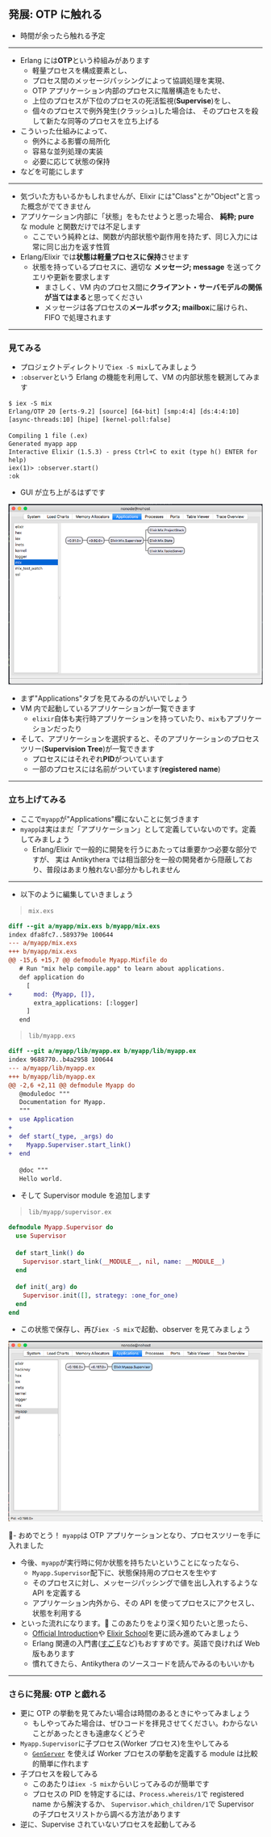 ## 発展: OTP に触れる

- 時間が余ったら触れる予定

---

- Erlang には**OTP**という枠組みがあります
  - 軽量プロセスを構成要素とし、
  - プロセス間のメッセージパッシングによって協調処理を実現、
  - OTP アプリケーション内部のプロセスに階層構造をもたせ、
  - 上位のプロセスが下位のプロセスの死活監視(**Supervise**)をし、
  - 個々のプロセスで例外発生(クラッシュ)した場合は、
    そのプロセスを殺して新たな同等のプロセスを立ち上げる
- こういった仕組みによって、
  - 例外による影響の局所化
  - 容易な並列処理の実装
  - 必要に応じて状態の保持
- などを可能にします

---

- 気づいた方もいるかもしれませんが、Elixir には"Class"とか"Object"と言った概念がでてきません
- アプリケーション内部に「状態」をもたせようと思った場合、 **純粋; pure** な module と関数だけでは不足します
  - ここでいう純粋とは、関数が内部状態や副作用を持たず、同じ入力には常に同じ出力を返す性質
- Erlang/Elixir では**状態は軽量プロセスに保持**させます
  - 状態を持っているプロセスに、適切な **メッセージ; message** を送ってクエリや更新を要求します
    - まさしく、VM 内のプロセス間に**クライアント・サーバモデルの関係が当てはまる**と思ってください
    - メッセージは各プロセスの**メールボックス; mailbox**に届けられ、FIFO で処理されます

---

### 見てみる

- プロジェクトディレクトリで`iex -S mix`してみましょう
- `:observer`という Erlang の機能を利用して、VM の内部状態を観測してみます

```
$ iex -S mix
Erlang/OTP 20 [erts-9.2] [source] [64-bit] [smp:4:4] [ds:4:4:10] [async-threads:10] [hipe] [kernel-poll:false]

Compiling 1 file (.ex)
Generated myapp app
Interactive Elixir (1.5.3) - press Ctrl+C to exit (type h() ENTER for help)
iex(1)> :observer.start()
:ok
```

- GUI が立ち上がるはずです

[![observer](observer.png)](observer.png)

- まず"Applications"タブを見てみるのがいいでしょう
- VM 内で起動しているアプリケーションが一覧できます
  - `elixir`自体も実行時アプリケーションを持っていたり、`mix`もアプリケーションだったり
- そして、アプリケーションを選択すると、そのアプリケーションのプロセスツリー(**Supervision Tree**)が一覧できます
  - プロセスにはそれぞれ**PID**がついています
  - 一部のプロセスには名前がついています(**registered name**)

---

### 立ち上げてみる

- ここで`myapp`が"Applications"欄にないことに気づきます
- `myapp`は実はまだ「アプリケーション」として定義していないのです。定義してみましょう
  - Erlang/Elixir で一般的に開発を行うにあたっては重要かつ必要な部分ですが、
    実は Antikythera では相当部分を一般の開発者から隠蔽しており、普段はあまり触れない部分かもしれません

---

- 以下のように編集していきましょう

> `mix.exs`

```diff
diff --git a/myapp/mix.exs b/myapp/mix.exs
index dfa8fc7..589379e 100644
--- a/myapp/mix.exs
+++ b/myapp/mix.exs
@@ -15,6 +15,7 @@ defmodule Myapp.Mixfile do
   # Run "mix help compile.app" to learn about applications.
   def application do
     [
+      mod: {Myapp, []},
       extra_applications: [:logger]
     ]
   end
```

> `lib/myapp.exs`

```diff
diff --git a/myapp/lib/myapp.ex b/myapp/lib/myapp.ex
index 9688770..b4a2958 100644
--- a/myapp/lib/myapp.ex
+++ b/myapp/lib/myapp.ex
@@ -2,6 +2,11 @@ defmodule Myapp do
   @moduledoc """
   Documentation for Myapp.
   """
+  use Application
+
+  def start(_type, _args) do
+    Myapp.Superviser.start_link()
+  end

   @doc """
   Hello world.
```

- そして Supervisor module を追加します

> `lib/myapp/supervisor.ex`

```elixir
defmodule Myapp.Supervisor do
  use Supervisor

  def start_link() do
    Supervisor.start_link(__MODULE__, nil, name: __MODULE__)
  end

  def init(_arg) do
    Supervisor.init([], strategy: :one_for_one)
  end
end
```

- この状態で保存し、再び`iex -S mix`で起動、observer を見てみましょう

[![supervisor](sup.png)](sup.png)

- おめでとう！ `myapp`は OTP アプリケーションとなり、プロセスツリーを手に入れました

- 今後、`myapp`が実行時に何か状態を持ちたいということになったなら、
  - `Myapp.Supervisor`配下に、状態保持用のプロセスを生やす
  - そのプロセスに対し、メッセージパッシングで値を出し入れするような API を定義する
  - アプリケーション内外から、その API を使ってプロセスにアクセスし、状態を利用する
- といった流れになります。 このあたりをより深く知りたいと思ったら、
  - [Official Introduction](https://elixir-lang.org/getting-started/introduction.html)や
    [Elixir School](https://elixirschool.com/ja/lessons/basics/basics/)を更に読み進めてみましょう
  - Erlang 関連の入門書([すご E](http://amzn.asia/9Vo8clh)など)もおすすめです。英語で良ければ Web 版もあります
  - 慣れてきたら、Antikythera のソースコードを読んでみるのもいいかも

---

### さらに発展: OTP と戯れる

- 更に OTP の挙動を見てみたい場合は時間のあるときにやってみましょう
  - もしやってみた場合は、ぜひコードを拝見させてください。わからないことがあったときも遠慮なくどうぞ
- `Myapp.Supervisor`に子プロセス(Worker プロセス)を生やしてみる
  - [`GenServer`](https://elixirschool.com/ja/lessons/advanced/otp-concurrency/#genserver)
    を使えば Worker プロセスの挙動を定義する module は比較的簡単に作れます
- 子プロセスを殺してみる
  - このあたりは`iex -S mix`からいじってみるのが簡単です
  - プロセスの PID を特定するには、`Process.whereis/1`で registered name から解決するか、
    `Supervisor.which_children/1`で Supervisor の子プロセスリストから調べる方法があります
- 逆に、Supervise されていないプロセスを起動してみる
